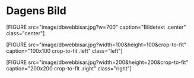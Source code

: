 Dagens Bild
=================================

[FIGURE src="image/dbwebbisar.jpg?w=700" caption="Bildetext .center" class="center"]

[FIGURE src="image/dbwebbisar.jpg?width=100&height=100&crop-to-fit" caption="100x100 crop-to-fit .left" class="left"]

[FIGURE src="image/dbwebbisar.jpg?width=200&height=200&crop-to-fit" caption="200x200 crop-to-fit .right" class="right"]
